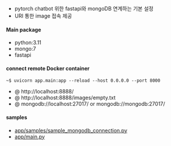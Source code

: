 - pytorch chatbot 위한 fastapi와 mongoDB 연계하는 기본 설정
- URI 통한 image 접속 제공
  
#### Main package
- python:3.11
- mongo:7
- fastapi

#### connect remote Docker container
```
~$ uvicorn app.main:app --reload --host 0.0.0.0 --port 8000
```
- @ http://localhost:8888/
- @ http://localhost:8888/images/empty.txt
- @ mongodb://localhost:27017/ or mongodb://mongodb:27017/

#### samples
- [app/samples/sample_mongodb_connection.py](./app/samples/sample_mongodb_connection.py)
- [app/main.py](./app/main.py)
